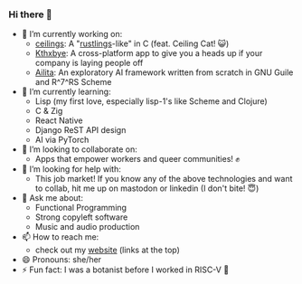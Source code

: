 ### Hi there 👋

- 🔭 I’m currently working on:
    - [ceilings](https://github.com/Pinjontall94/ceilings): A "[rustlings](https://rustlings.cool)-like" in C (feat. Ceiling Cat! 😺)
    - [Kthxbye](https://github.com/Pinjontall94/kthxbye): A cross-platform app to give you a heads up if your company is laying people off
    - [Ailita](https://github.com/Pinjontall94/ailita): An exploratory AI framework written from scratch in GNU Guile and R^7^RS Scheme
- 🌱 I’m currently learning:
    - Lisp (my first love, especially lisp-1's like Scheme and Clojure)
    - C & Zig
    - React Native
    - Django ReST API design
    - AI via PyTorch
- 👯 I’m looking to collaborate on:
    - Apps that empower workers and queer communities! ✊
- 🤔 I’m looking for help with:
    - This job market! If you know any of the above technologies and want to collab, hit me up on mastodon or linkedin (I don't bite! 😇)
- 💬 Ask me about:
    - Functional Programming
    - Strong copyleft software
    - Music and audio production
- 📫 How to reach me:
    - check out my [website](https://pinjontall94.github.io) (links at the top)
- 😄 Pronouns: she/her
- ⚡ Fun fact: I was a botanist before I worked in RISC-V 🌱
